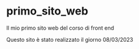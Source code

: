 # primo_sito_web
Il mio primo sito web del corso di front end

Questo sito è stato realizzato il giorno 08/03/2023
